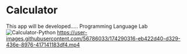 # Calculator
This app will be developed.....
Programming Language Lab
![Calculator-Python](https://user-images.githubusercontent.com/56786033/174290313-7f66e8ea-918e-47db-94b3-3438898b6fd7.jpg)
https://user-images.githubusercontent.com/56786033/174290316-eb422d40-d329-436e-8976-417141183df4.mp4

